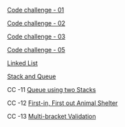 [Code challenge - 01](./CodeChallenges/CC-01/README.md)

[Code challenge - 02](./CodeChallenges/CC-02/README.md)

[Code challenge - 03](./CodeChallenges/CC-03/README.md)

[Code challenge - 05](./CodeChallenges/CC-05/README.md)

[Linked List](./DataStructures/Linked_List/README.md)

[Stack and Queue](./DataStructures/Stack&Queue/README.md)

CC -11
[Queue using two Stacks](./DataStructures/Stack&Queue/README.md)

CC -12
[First-in, First out Animal Shelter](./DataStructures/Stack&Queue/README.md)

CC -13
[Multi-bracket Validation](./DataStructures/Stack&Queue/README.md)
